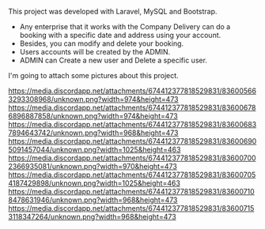 This project was developed with Laravel, MySQL and Bootstrap.

- Any enterprise that it works with the Company Delivery can do a booking with a specific date and address using your account. 
- Besides, you can modify and delete your booking.
- Users accounts will be created by the ADMIN.
- ADMIN can Create a new user and Delete a specific user.

I'm going to attach some pictures about this project.

https://media.discordapp.net/attachments/674412377818529831/836005663293308968/unknown.png?width=974&height=473
https://media.discordapp.net/attachments/674412377818529831/836006786896887858/unknown.png?width=974&height=473
https://media.discordapp.net/attachments/674412377818529831/836006837894643742/unknown.png?width=968&height=473
https://media.discordapp.net/attachments/674412377818529831/836006905091457044/unknown.png?width=1025&height=463
https://media.discordapp.net/attachments/674412377818529831/836007002366935081/unknown.png?width=970&height=473
https://media.discordapp.net/attachments/674412377818529831/836007054187429898/unknown.png?width=1025&height=463
https://media.discordapp.net/attachments/674412377818529831/836007108478631946/unknown.png?width=968&height=473
https://media.discordapp.net/attachments/674412377818529831/836007153118347264/unknown.png?width=968&height=473
